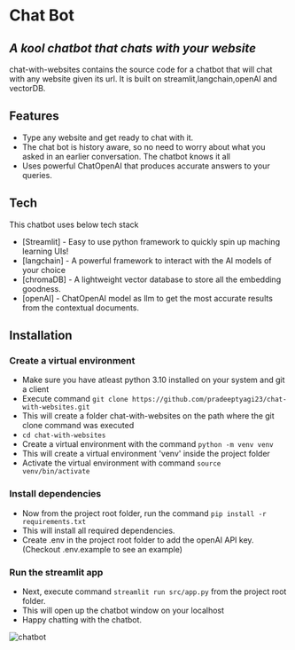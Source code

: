 # Chat Bot
## _A kool chatbot that chats with your website_

chat-with-websites contains the source code for a chatbot that will chat with any website given its url. It is built on streamlit,langchain,openAI and vectorDB.

## Features

- Type any website and get ready to chat with it.
- The chat bot is history aware, so no need to worry about what you asked in an earlier conversation. The chatbot knows it all
- Uses powerful ChatOpenAI that produces accurate answers to your queries.

## Tech

This chatbot uses below tech stack

- [Streamlit] - Easy to use python framework to quickly spin up maching learning UIs!
- [langchain] - A powerful framework to interact with the AI models of your choice
- [chromaDB] - A lightweight vector database to store all the embedding goodness.
- [openAI] - ChatOpenAI model as llm to get the most accurate results from the contextual documents.

## Installation

### Create a virtual environment
- Make sure you have atleast python 3.10 installed on your system and git a client
- Execute command ```git clone https://github.com/pradeeptyagi23/chat-with-websites.git```
- This will create a folder chat-with-websites on the path where the git clone command was executed
- ```cd chat-with-websites```
- Create a virtual environment with the command ```python -m venv venv```
- This will create a virtual environment 'venv' inside the project folder
- Activate the virtual environment with command ```source venv/bin/activate```

### Install dependencies
- Now from the project root folder, run the command ```pip install -r requirements.txt```
- This will install all required dependencies.
- Create .env in the project root folder to add the openAI API key. (Checkout .env.example to see an example)

### Run the streamlit app
- Next, execute command ```streamlit run src/app.py``` from the project root folder.
- This will open up the chatbot window on your localhost
- Happy chatting with the chatbot.

![chatbot](https://github.com/pradeeptyagi23/chat-with-websites/assets/8380756/adf5ea20-346b-447f-9a02-55562e0d92d8)

